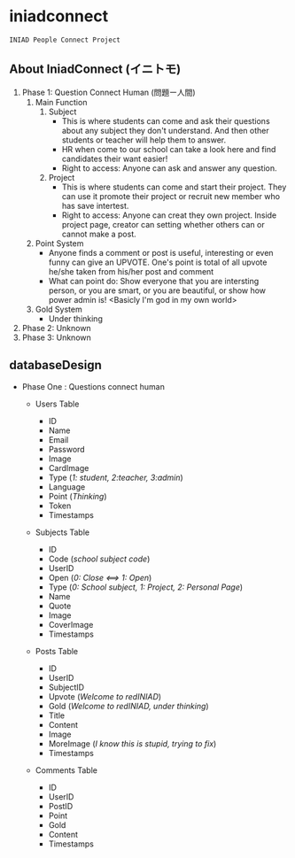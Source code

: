 # iniadconnect
    INIAD People Connect Project

## About IniadConnect (イニトモ)
1. Phase 1: Question Connect Human (問題ー人間)
    1. Main Function
        1. Subject
            * This is where students can come and ask their questions about any subject they don't understand. And then other students or teacher will help them to answer.
            * HR when come to our school can take a look here and find candidates their want easier!
            * Right to access: Anyone can ask and answer any question.
        2. Project
            * This is where students can come and start their project. They can use it promote their project or recruit new member who has save intertest. 
            * Right to access: Anyone can creat they own project. Inside project page, creator can setting whether others can or cannot make a post.
    2. Point System
        * Anyone finds a comment or post is useful, interesting or even funny can give an UPVOTE. One's point is total of all upvote he/she taken from his/her post and comment
        * What can point do: Show everyone that you are intersting person, or you are smart, or you are beautiful, or show how power admin is! <Basicly I'm god in my own world>
    3. Gold System
        * Under thinking
2. Phase 2: Unknown
3. Phase 3: Unknown 

## databaseDesign
* Phase One : Questions connect human
    * Users Table
        * ID
        * Name
        * Email
        * Password
        * Image
        * CardImage
        * Type (_1: student, 2:teacher, 3:admin_)
        * Language
        * Point (_Thinking_)
        * Token
        * Timestamps

    * Subjects Table
        * ID
        * Code (_school subject code_)
        * UserID
        * Open (_0: Close <==> 1: Open_)
        * Type (_0: School subject, 1: Project, 2: Personal Page_)
        * Name
        * Quote
        * Image
        * CoverImage
        * Timestamps

    * Posts Table
        * ID
        * UserID
        * SubjectID
        * Upvote (_Welcome to redINIAD_)
        * Gold (_Welcome to redINIAD, under thinking_)
        * Title
        * Content
        * Image
        * MoreImage (_I know this is stupid, trying to fix_)
        * Timestamps
    
    * Comments Table
        * ID
        * UserID
        * PostID
        * Point
        * Gold
        * Content
        * Timestamps

